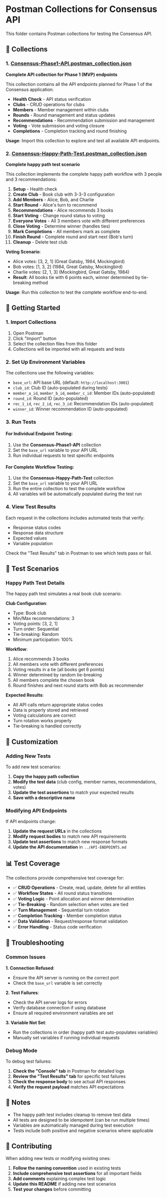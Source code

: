 # Postman Collections for Consensus API

This folder contains Postman collections for testing the Consensus API.

## 📁 Collections

### 1. [Consensus-Phase1-API.postman_collection.json](./Consensus-Phase1-API.postman_collection.json)
**Complete API collection for Phase 1 (MVP) endpoints**

This collection contains all the API endpoints planned for Phase 1 of the Consensus application:

- **Health Check** - API status verification
- **Clubs** - CRUD operations for clubs
- **Members** - Member management within clubs
- **Rounds** - Round management and status updates
- **Recommendations** - Recommendation submission and management
- **Voting** - Vote submission and voting closure
- **Completions** - Completion tracking and round finishing

**Usage**: Import this collection to explore and test all available API endpoints.

### 2. [Consensus-Happy-Path-Test.postman_collection.json](./Consensus-Happy-Path-Test.postman_collection.json)
**Complete happy path test scenario**

This collection implements the complete happy path workflow with 3 people and 3 recommendations:

1. **Setup** - Health check
2. **Create Club** - Book club with 3-3-3 configuration
3. **Add Members** - Alice, Bob, and Charlie
4. **Start Round** - Alice's turn to recommend
5. **Recommendations** - Alice recommends 3 books
6. **Start Voting** - Change round status to voting
7. **Everyone Votes** - All 3 members vote with different preferences
8. **Close Voting** - Determine winner (handles ties)
9. **Mark Completions** - All members mark as complete
10. **Finish Round** - Complete round and start next (Bob's turn)
11. **Cleanup** - Delete test club

**Voting Scenario**:
- Alice votes: [3, 2, 1] (Great Gatsby, 1984, Mockingbird)
- Bob votes: [1, 3, 2] (1984, Great Gatsby, Mockingbird)
- Charlie votes: [2, 1, 3] (Mockingbird, Great Gatsby, 1984)
- **Result**: All books tie with 6 points each, winner determined by tie-breaking method

**Usage**: Run this collection to test the complete workflow end-to-end.

## 🚀 Getting Started

### 1. Import Collections

1. Open Postman
2. Click "Import" button
3. Select the collection files from this folder
4. Collections will be imported with all requests and tests

### 2. Set Up Environment Variables

The collections use the following variables:

- `base_url`: API base URL (default: `http://localhost:3001`)
- `club_id`: Club ID (auto-populated during tests)
- `member_a_id`, `member_b_id`, `member_c_id`: Member IDs (auto-populated)
- `round_id`: Round ID (auto-populated)
- `rec_1_id`, `rec_2_id`, `rec_3_id`: Recommendation IDs (auto-populated)
- `winner_id`: Winner recommendation ID (auto-populated)

### 3. Run Tests

#### For Individual Endpoint Testing:
1. Use the **Consensus-Phase1-API** collection
2. Set the `base_url` variable to your API URL
3. Run individual requests to test specific endpoints

#### For Complete Workflow Testing:
1. Use the **Consensus-Happy-Path-Test** collection
2. Set the `base_url` variable to your API URL
3. Run the entire collection to test the complete workflow
4. All variables will be automatically populated during the test run

### 4. View Test Results

Each request in the collections includes automated tests that verify:
- Response status codes
- Response data structure
- Expected values
- Variable population

Check the "Test Results" tab in Postman to see which tests pass or fail.

## 🧪 Test Scenarios

### Happy Path Test Details

The happy path test simulates a real book club scenario:

**Club Configuration**:
- Type: Book club
- Min/Max recommendations: 3
- Voting points: [3, 2, 1]
- Turn order: Sequential
- Tie-breaking: Random
- Minimum participation: 100%

**Workflow**:
1. Alice recommends 3 books
2. All members vote with different preferences
3. Voting results in a tie (all books get 6 points)
4. Winner determined by random tie-breaking
5. All members complete the chosen book
6. Round finishes and next round starts with Bob as recommender

**Expected Results**:
- All API calls return appropriate status codes
- Data is properly stored and retrieved
- Voting calculations are correct
- Turn rotation works properly
- Tie-breaking is handled correctly

## 🔧 Customization

### Adding New Tests

To add new test scenarios:

1. **Copy the happy path collection**
2. **Modify the test data** (club config, member names, recommendations, votes)
3. **Update the test assertions** to match your expected results
4. **Save with a descriptive name**

### Modifying API Endpoints

If API endpoints change:

1. **Update the request URLs** in the collections
2. **Modify request bodies** to match new API requirements
3. **Update test assertions** to match new response formats
4. **Update the API documentation** in `../API-ENDPOINTS.md`

## 📊 Test Coverage

The collections provide comprehensive test coverage for:

- ✅ **CRUD Operations** - Create, read, update, delete for all entities
- ✅ **Workflow States** - All round status transitions
- ✅ **Voting Logic** - Point allocation and winner determination
- ✅ **Tie-Breaking** - Random selection when votes are tied
- ✅ **Turn Management** - Sequential turn rotation
- ✅ **Completion Tracking** - Member completion status
- ✅ **Data Validation** - Request/response format validation
- ✅ **Error Handling** - Status code verification

## 🐛 Troubleshooting

### Common Issues

**1. Connection Refused**:
- Ensure the API server is running on the correct port
- Check the `base_url` variable is set correctly

**2. Test Failures**:
- Check the API server logs for errors
- Verify database connection if using database
- Ensure all required environment variables are set

**3. Variable Not Set**:
- Run the collections in order (happy path test auto-populates variables)
- Manually set variables if running individual requests

### Debug Mode

To debug test failures:

1. **Check the "Console" tab** in Postman for detailed logs
2. **Review the "Test Results" tab** for specific test failures
3. **Check the response body** to see actual API responses
4. **Verify the request payload** matches API expectations

## 📝 Notes

- The happy path test includes cleanup to remove test data
- All tests are designed to be idempotent (can be run multiple times)
- Variables are automatically managed during test execution
- Tests include both positive and negative scenarios where applicable

## 🤝 Contributing

When adding new tests or modifying existing ones:

1. **Follow the naming convention** used in existing tests
2. **Include comprehensive test assertions** for all important fields
3. **Add comments** explaining complex test logic
4. **Update this README** if adding new test scenarios
5. **Test your changes** before committing
